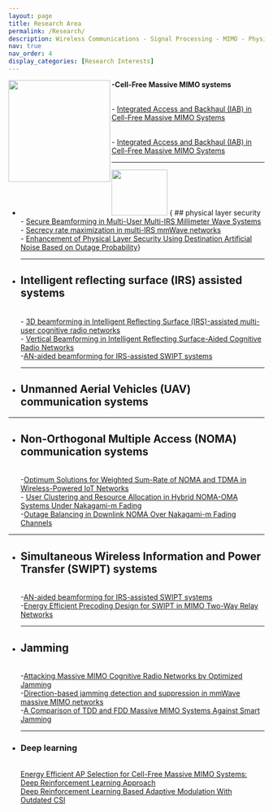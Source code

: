 ```yaml
---
layout: page
title: Research Area
permalink: /Research/
description: Wireless Communications - Signal Processing - MIMO - Physical Layer Security
nav: true
nav_order: 4
display_categories: [Research Interests]
---
```


<p>
  <img src="https://github.com/user-attachments/assets/1cb9e01a-3052-4d58-8f3d-9f621fc0a52c" align="left" width="200" height="200"><span>  <p><b> -Cell-Free Massive MIMO systems</b></p></span> 
    <br>  - <span class="ban2"><a href="https://ieeexplore.ieee.org/abstract/document/10177930">Integrated Access and Backhaul (IAB) in Cell-Free Massive MIMO Systems</a></span>
    </p>
     <br>  - <span class="ban2"><a href="https://ieeexplore.ieee.org/abstract/document/10177930">Integrated Access and Backhaul (IAB) in Cell-Free Massive MIMO Systems</a></span>
    </p>
   
  ---
  
- <img src="https://github.com/user-attachments/assets/d1449203-520c-4585-b678-b0a9a6536035" style="width: 110px; height: 90px;">  { ## physical layer security
  <br> - [Secure Beamforming in Multi-User Multi-IRS Millimeter Wave Systems](https://ieeexplore.ieee.org/abstract/document/10032287/)
    <br>  - [Secrecy rate maximization in multi-IRS mmWave networks](https://www.sciencedirect.com/science/article/abs/pii/S1874490721001737)
    <br>  - [Enhancement of Physical Layer Security Using Destination Artificial Noise Based on Outage Probability](https://link.springer.com/article/10.1007/s11277-016-3865-9)}
  
   ---
  
- ## Intelligent reflecting surface (IRS) assisted systems
   <br> - [3D beamforming in Intelligent Reflecting Surface (IRS)-assisted multi-user cognitive radio networks](https://www.sciencedirect.com/science/article/abs/pii/S1874490722002282)
     <br> - [Vertical Beamforming in Intelligent Reflecting Surface-Aided Cognitive Radio Networks](https://ieeexplore.ieee.org/abstract/document/9447800)
   <br> -[AN-aided beamforming for IRS-assisted SWIPT systems](https://www.sciencedirect.com/science/article/abs/pii/S1874490722001203)
  
  ---
  
-  ## Unmanned Aerial Vehicles (UAV) communication systems
 
 ---
-  ## Non-Orthogonal Multiple Access (NOMA) communication systems
     <br> -[Optimum Solutions for Weighted Sum-Rate of NOMA and TDMA in Wireless-Powered IoT Networks](https://ieeexplore.ieee.org/document/10190080)
     <br> - [User Clustering and Resource Allocation in Hybrid NOMA-OMA Systems Under Nakagami-m Fading](https://ieeexplore.ieee.org/abstract/document/9751108)
     <br> -[Outage Balancing in Downlink NOMA Over Nakagami-m Fading Channels](https://ieeexplore.ieee.org/abstract/document/9490628/)
   
  ---
- ## Simultaneous Wireless Information and Power Transfer (SWIPT) systems
     <br> -[AN-aided beamforming for IRS-assisted SWIPT systems](https://www.sciencedirect.com/science/article/abs/pii/S1874490722001203)
  <br> -[Energy Efficient Precoding Design for SWIPT in MIMO Two-Way Relay Networks](https://ieeexplore.ieee.org/abstract/document/7876801)
  
  ---
- ## Jamming
     <br> -[Attacking Massive MIMO Cognitive Radio Networks by Optimized Jamming](https://ieeexplore.ieee.org/abstract/document/9542983)
    <br> -[Direction-based jamming detection and suppression in mmWave massive MIMO networks](https://ietresearch.onlinelibrary.wiley.com/doi/full/10.1049/cmu2.12190)
  <br> -[A Comparison of TDD and FDD Massive MIMO Systems Against Smart Jamming](https://ieeexplore.ieee.org/abstract/document/9064726/)
  
  ---
- ### Deep learning
   <br>[Energy Efficient AP Selection for Cell-Free Massive MIMO Systems: Deep Reinforcement Learning Approach](https://ieeexplore.ieee.org/abstract/document/9849036)
    <br>[Deep Reinforcement Learning Based Adaptive Modulation With Outdated CSI](https://ieeexplore.ieee.org/abstract/document/9490648)

